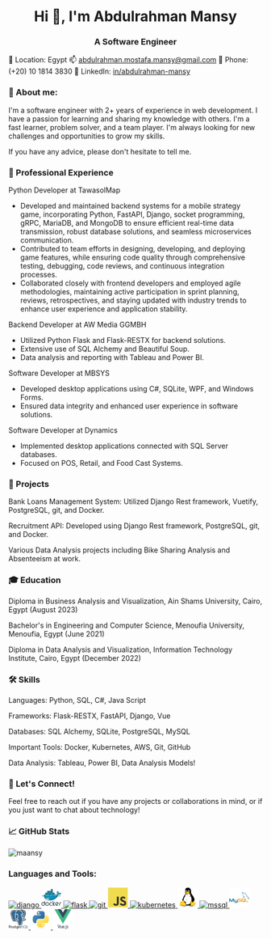 <h1 align="center">Hi 👋, I'm Abdulrahman Mansy</h1>
<h3 align="center">A Software Engineer</h3>

📍 Location: Egypt
📫 abdulrahman.mostafa.mansy@gmail.com
📱 Phone: (+20) 10 1814 3830
🔗 LinkedIn: <a href="https://www.linkedin.com/in/abdulrahman-mansy/">in/abdulrahman-mansy</a>

<h3 align="left">🌟 About me:</h3>
<p align="left">I'm a software engineer with 2+ years of experience in web development. I have a passion for learning and sharing my knowledge with others. I'm a fast learner, problem solver, and a team player. I'm always looking for new challenges and opportunities to grow my skills.</p>
If you have any advice, please don't hesitate to tell me.

<h3 align="left">💼 Professional Experience</h3>
<p align="left">Python Developer at TawasolMap</p>
<ul>
  <li>Developed and maintained backend systems for a mobile strategy game, incorporating Python, FastAPI, Django, socket programming, gRPC, MariaDB, and MongoDB to ensure efficient real-time data transmission, robust database solutions, and seamless microservices communication.</li>
  <li>Contributed to team efforts in designing, developing, and deploying game features, while ensuring code quality through comprehensive testing, debugging, code reviews, and continuous integration processes.</li>
  <li>Collaborated closely with frontend developers and employed agile methodologies, maintaining active participation in sprint planning, reviews, retrospectives, and staying updated with industry trends to enhance user experience and application stability.</li>
</ul>
<p align="left">Backend Developer at AW Media GGMBH</p>
<ul>
  <li>Utilized Python Flask and Flask-RESTX for backend solutions.</li>
  <li>Extensive use of SQL Alchemy and Beautiful Soup.</li>
  <li>Data analysis and reporting with Tableau and Power BI.</li>
</ul>
<p align="left">Software Developer at MBSYS</p>
<ul>
  <li>Developed desktop applications using C#, SQLite, WPF, and Windows Forms.</li>
  <li>Ensured data integrity and enhanced user experience in software solutions.</li>
</ul>
<p align="left">Software Developer at Dynamics</p>
<ul>
  <li>Implemented desktop applications connected with SQL Server databases.</li>
  <li>Focused on POS, Retail, and Food Cast Systems.</li>
</ul>

<h3 align="left">🚀 Projects</h3>
<p align="left">Bank Loans Management System: Utilized Django Rest framework, Vuetify, PostgreSQL, git, and Docker.</p>
<p align="left">Recruitment API: Developed using Django Rest framework, PostgreSQL, git, and Docker.</p>
<p align="left">Various Data Analysis projects including Bike Sharing Analysis and Absenteeism at work.</p>

<h3 align="left">🎓 Education</h3>
<p align="left">Diploma in Business Analysis and Visualization, Ain Shams University, Cairo, Egypt (August 2023)</p>
<p align="left">Bachelor's in Engineering and Computer Science, Menoufia University, Menoufia, Egypt (June 2021)</p>
<p align="left">Diploma in Data Analysis and Visualization, Information Technology Institute, Cairo, Egypt (December 2022)</p>

<h3 align="left">🛠️ Skills</h3>
<p align="left">Languages: Python, SQL, C#, Java Script</p>
<p align="left">Frameworks: Flask-RESTX, FastAPI, Django, Vue</p>
<p align="left">Databases: SQL Alchemy, SQLite, PostgreSQL, MySQL</p>
<p align="left">Important Tools: Docker, Kubernetes, AWS, Git, GitHub</p>
<p align="left">Data Analysis: Tableau, Power BI, Data Analysis Models!</p>

<h3 align="left">🤝 Let's Connect!</h3>
<p align="left">Feel free to reach out if you have any projects or collaborations in mind, or if you just want to chat about technology!</p>

<h3 align="left">📈 GitHub Stats</h3>
<p align="left"><img align="center" src="https://github-readme-stats.vercel.app/api/top-langs?username=maansy&show_icons=true&locale=en&layout=compact" alt="maansy" /></p>


<h3 align="left">Languages and Tools:</h3>
<p align="left"> <a href="https://www.djangoproject.com/" target="_blank" rel="noreferrer"> <img src="https://cdn.worldvectorlogo.com/logos/django.svg" alt="django" width="40" height="40"/> </a> <a href="https://www.docker.com/" target="_blank" rel="noreferrer"> <img src="https://raw.githubusercontent.com/devicons/devicon/master/icons/docker/docker-original-wordmark.svg" alt="docker" width="40" height="40"/> </a> <a href="https://flask.palletsprojects.com/" target="_blank" rel="noreferrer"> <img src="https://www.vectorlogo.zone/logos/pocoo_flask/pocoo_flask-icon.svg" alt="flask" width="40" height="40"/> </a> <a href="https://git-scm.com/" target="_blank" rel="noreferrer"> <img src="https://www.vectorlogo.zone/logos/git-scm/git-scm-icon.svg" alt="git" width="40" height="40"/> </a> <a href="https://developer.mozilla.org/en-US/docs/Web/JavaScript" target="_blank" rel="noreferrer"> <img src="https://raw.githubusercontent.com/devicons/devicon/master/icons/javascript/javascript-original.svg" alt="javascript" width="40" height="40"/> </a> <a href="https://kubernetes.io" target="_blank" rel="noreferrer"> <img src="https://www.vectorlogo.zone/logos/kubernetes/kubernetes-icon.svg" alt="kubernetes" width="40" height="40"/> </a> <a href="https://www.linux.org/" target="_blank" rel="noreferrer"> <img src="https://raw.githubusercontent.com/devicons/devicon/master/icons/linux/linux-original.svg" alt="linux" width="40" height="40"/> </a> <a href="https://www.microsoft.com/en-us/sql-server" target="_blank" rel="noreferrer"> <img src="https://www.svgrepo.com/show/303229/microsoft-sql-server-logo.svg" alt="mssql" width="40" height="40"/> </a> <a href="https://www.mysql.com/" target="_blank" rel="noreferrer"> <img src="https://raw.githubusercontent.com/devicons/devicon/master/icons/mysql/mysql-original-wordmark.svg" alt="mysql" width="40" height="40"/> </a> <a href="https://www.postgresql.org" target="_blank" rel="noreferrer"> <img src="https://raw.githubusercontent.com/devicons/devicon/master/icons/postgresql/postgresql-original-wordmark.svg" alt="postgresql" width="40" height="40"/> </a> <a href="https://www.python.org" target="_blank" rel="noreferrer"> <img src="https://raw.githubusercontent.com/devicons/devicon/master/icons/python/python-original.svg" alt="python" width="40" height="40"/> </a> <a href="https://vuejs.org/" target="_blank" rel="noreferrer"> <img src="https://raw.githubusercontent.com/devicons/devicon/master/icons/vuejs/vuejs-original-wordmark.svg" alt="vuejs" width="40" height="40"/> </a> </p>

<!--<h3 align="left">Connect with me:</h3>
<p align="left">
<a href="https://www.linkedin.com/in/abdulrahman-mansy/" target="blank"><img align="center" src="https://raw.githubusercontent.com/rahuldkjain/github-profile-readme-generator/master/src/images/icons/Social/linked-in-alt.svg" alt="https://www.linkedin.com/in/abdulrahman-mansy/" height="30" width="40" /></a>
</p>

<h3 align="left">Languages and Tools:</h3>
<p align="left"> <a href="https://www.djangoproject.com/" target="_blank" rel="noreferrer"> <img src="https://cdn.worldvectorlogo.com/logos/django.svg" alt="django" width="40" height="40"/> </a> <a href="https://www.docker.com/" target="_blank" rel="noreferrer"> <img src="https://raw.githubusercontent.com/devicons/devicon/master/icons/docker/docker-original-wordmark.svg" alt="docker" width="40" height="40"/> </a> <a href="https://flask.palletsprojects.com/" target="_blank" rel="noreferrer"> <img src="https://www.vectorlogo.zone/logos/pocoo_flask/pocoo_flask-icon.svg" alt="flask" width="40" height="40"/> </a> <a href="https://git-scm.com/" target="_blank" rel="noreferrer"> <img src="https://www.vectorlogo.zone/logos/git-scm/git-scm-icon.svg" alt="git" width="40" height="40"/> </a> <a href="https://developer.mozilla.org/en-US/docs/Web/JavaScript" target="_blank" rel="noreferrer"> <img src="https://raw.githubusercontent.com/devicons/devicon/master/icons/javascript/javascript-original.svg" alt="javascript" width="40" height="40"/> </a> <a href="https://kubernetes.io" target="_blank" rel="noreferrer"> <img src="https://www.vectorlogo.zone/logos/kubernetes/kubernetes-icon.svg" alt="kubernetes" width="40" height="40"/> </a> <a href="https://www.linux.org/" target="_blank" rel="noreferrer"> <img src="https://raw.githubusercontent.com/devicons/devicon/master/icons/linux/linux-original.svg" alt="linux" width="40" height="40"/> </a> <a href="https://www.microsoft.com/en-us/sql-server" target="_blank" rel="noreferrer"> <img src="https://www.svgrepo.com/show/303229/microsoft-sql-server-logo.svg" alt="mssql" width="40" height="40"/> </a> <a href="https://www.mysql.com/" target="_blank" rel="noreferrer"> <img src="https://raw.githubusercontent.com/devicons/devicon/master/icons/mysql/mysql-original-wordmark.svg" alt="mysql" width="40" height="40"/> </a> <a href="https://www.postgresql.org" target="_blank" rel="noreferrer"> <img src="https://raw.githubusercontent.com/devicons/devicon/master/icons/postgresql/postgresql-original-wordmark.svg" alt="postgresql" width="40" height="40"/> </a> <a href="https://www.python.org" target="_blank" rel="noreferrer"> <img src="https://raw.githubusercontent.com/devicons/devicon/master/icons/python/python-original.svg" alt="python" width="40" height="40"/> </a> <a href="https://vuejs.org/" target="_blank" rel="noreferrer"> <img src="https://raw.githubusercontent.com/devicons/devicon/master/icons/vuejs/vuejs-original-wordmark.svg" alt="vuejs" width="40" height="40"/> </a> </p>


### Hi there 👋 !-->

<!--
**Maansy/Maansy** is a ✨ _special_ ✨ repository because its `README.md` (this file) appears on your GitHub profile.

Here are some ideas to get you started:

- 🔭 I’m currently working on ...
- 🌱 I’m currently learning ...
- 👯 I’m looking to collaborate on ...
- 🤔 I’m looking for help with ...
- 💬 Ask me about ...
- 📫 How to reach me: ...
- 😄 Pronouns: ...
- ⚡ Fun fact: ...
-->

